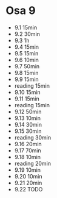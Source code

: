 # Osa 9

- 9.1 15min
- 9.2 30min
- 9.3 1h
- 9.4 15min
- 9.5 15min
- 9.6 10min
- 9.7 50min
- 9.8 15min
- 9.9 15min
- reading 15min
- 9.10 15min
- 9.11 15min
- reading 15min
- 9.12 50min
- 9.13 10min
- 9.14 30min
- 9.15 30min
- reading 30min
- 9.16 20min
- 9.17 70min
- 9.18 10min
- reading 20min
- 9.19 10min
- 9.20 10min
- 9.21 20min
- 9.22 TODO
